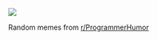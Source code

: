 ![](https://preview.redd.it/6hiict5sar2f1.png?width=320&crop=smart&auto=webp&s=91d80441a2056b94aacdbe5998c8d6391dcdc8c8)

 Random memes from [r/ProgrammerHumor](https://www.reddit.com/r/ProgrammerHumor/)
